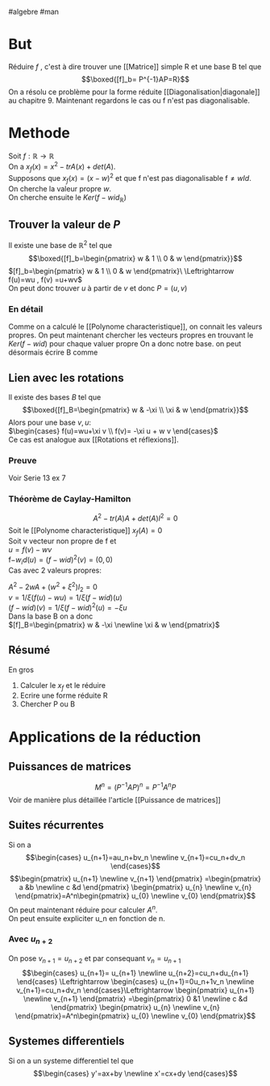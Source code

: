 #algebre #man 
# But
Réduire $f$ , c'est à dire trouver une [[Matrice]] simple R et une base B tel que 
$$\boxed{[f]_b= P^{-1}AP=R}$$
On a résolu ce problème pour la forme réduite [[Diagonalisation|diagonale]] au chapitre 9. Maintenant regardons le cas ou f n'est pas diagonalisable.
# Methode
Soit $f:\mathbb{R}\to\mathbb{R}$\
On a $x_f(x)=x^2-trA(x)+det(A)$.\
Supposons que  $x_f(x)=(x-w)^2$
et que f n'est pas diagonalisable f$\neq wId$.\
On cherche la valeur propre $w$.\
On cherche ensuite le $Ker(f-wid_\mathbb{R})$
## Trouver la valeur de $P$
Il existe une base de $\mathbb{R}^2$ tel que
$$\boxed{[f]_b=\begin{pmatrix}
w & 1 \\
0 & w
\end{pmatrix}}$$
$[f]_b=\begin{pmatrix}
w & 1 \\
0 & w
\end{pmatrix}\ \Leftrightarrow f(u)=wu , f(v) =u+wv$\
On peut donc trouver  $u$ à partir de $v$ et donc $P=(u,v)$
### En détail
Comme on a calculé le [[Polynome characteristique]], on connait les valeurs propres. On peut maintenant chercher les vecteurs propres en trouvant le $Ker(f-wid)$ pour chaque valuer propre On a donc notre base. on peut désormais écrire B comme 
## Lien avec les rotations
Il existe des bases $B$ tel que 
$$\boxed{[f]_B=\begin{pmatrix}
w & -\xi \\
\xi & w
\end{pmatrix}}$$
Alors pour une base $v,u$:\
$\begin{cases} f(u)=wu+\xi v \\ f(v)= -\xi u + w v \end{cases}$\
Ce cas est analogue aux [[Rotations et réflexions]].
### Preuve
Voir Serie 13 ex 7
### Théorème de Caylay-Hamilton
$$A^2-tr(A)A+det(A)I^2=0$$
Soit le [[Polynome characteristique]] $x_f(A)=0$\
Soit v vecteur non propre de f et\
$u = f(v)-wv$\
f$-w_id(u)= (f-wid)^2(v)=(0,0)$\
Cas avec 2 valeurs propres:

$A^2-2wA+(w^2+\xi^2)I_2=0$\
 $v=1/\xi(f(u)-wu)=1/\xi(f-wid)(u)$\
 $(f-wid)(v)=1/\xi(f-wid)^2(u)=-\xi u$\
 Dans la base B on a donc \
 $[f]_B=\begin{pmatrix}
w & -\xi \newline
\xi & w
\end{pmatrix}$
## Résumé
En gros
1) Calculer le $x_f$ et le réduire
2) Ecrire une forme réduite R
3) Chercher P ou B

# Applications de la réduction
## Puissances de matrices
$$M^n=(P^{-1}AP)^n=P^{-1}A^nP$$
Voir de manière plus détaillée l'article [[Puissance de matrices]]
## Suites récurrentes
Si on a 
$$\begin{cases} u_{n+1}=au_n+bv_n \newline v_{n+1}=cu_n+dv_n  \end{cases}$$
$$\begin{pmatrix}
u_{n+1} \newline
v_{n+1}
\end{pmatrix} =\begin{pmatrix} a &b \newline c &d \end{pmatrix}
\begin{pmatrix}
u_{n} \newline
v_{n}
\end{pmatrix}=A^n\begin{pmatrix}
u_{0} \newline
v_{0}
\end{pmatrix}$$
On peut maintenant réduire pour calculer $A^n$.\
On peut ensuite expliciter u_n en fonction de n.
### Avec $u_{n+2}$
On pose $v_{n+1} = u_{n+2}$ et par consequant $v_n= u_{n+1}$
$$\begin{cases} u_{n+1}= u_{n+1} \newline u_{n+2}=cu_n+du_{n+1}  \end{cases} \Leftrightarrow 
\begin{cases} u_{n+1}=0u_n+1v_n \newline v_{n+1}=cu_n+dv_n  \end{cases}\Leftrightarrow 
\begin{pmatrix}
u_{n+1} \newline
v_{n+1}
\end{pmatrix} =\begin{pmatrix} 0 &1 \newline c &d \end{pmatrix}
\begin{pmatrix}
u_{n} \newline
v_{n}
\end{pmatrix}=A^n\begin{pmatrix}
u_{0} \newline
v_{0}
\end{pmatrix}$$
## Systemes differentiels
Si on a un systeme differentiel tel que
$$\begin{cases} y'=ax+by \newline x'=cx+dy  \end{cases}$$
